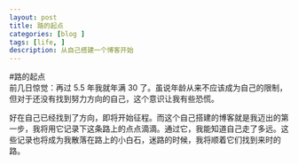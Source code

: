 ```yaml
---
layout: post
title: 路的起点
categories: [blog ]
tags: [life, ]
description: 从自己搭建一个博客开始
---
```

#路的起点  
前几日惊觉：再过 5.5 年我就年满 30 了。虽说年龄从来不应该成为自己的限制，但对于还没有找到努力方向的自己，这个意识让我有些恐慌。 
 
好在自己已经找到了方向，即将开始征程。而这个自己搭建的博客就是我迈出的第一步，我将用它记录下这条路上的点点滴滴。通过它，我能知道自己走了多远。这些记录也将成为我散落在路上的小白石，迷路的时候，我将顺着它们找到来时的路。


   
   


